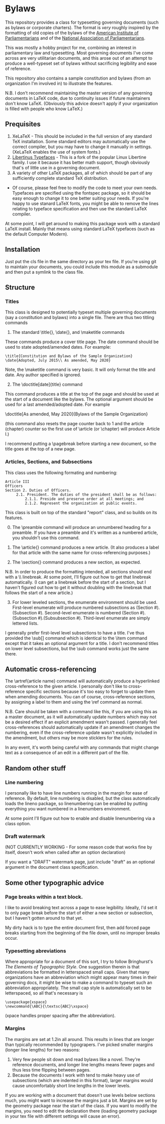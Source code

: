 # Bylaws

This repository provides a class for typesetting governing documents (such as bylaws or corporate charters). The format is *very* roughly inspired by the formatting of old copies of the bylaws of the [American Institute of Parliamentarians](https://aipparl.org) and of the [National Association of Parliamentarians](https://www.parliamentarians.org).

This was mostly a hobby project for me, combining an interest in parliamentary law and typesetting. Most governing documents I've come across are very utilitarian documents, and this arose out of an attempt to produce a well-typeset set of bylaws without sacrificing legibility and ease of reference.

This repository also contains a sample constitution and bylaws (from an organization I'm involved in) to illustrate the features.

N.B. I don't recommend maintaining the master version of any governing documents in LaTeX code, due to continuity issues if future maintainers don't know LaTeX. (Obviously this advice doesn't apply if your organization is filled with people who know LaTeX.)

## Prequisites

1. XeLaTeX - This should be included in the full version of any standard TeX installation. Some standard editors may automatically use the correct compiler, but you may have to change it manually in settings. (XeLaTeX enables the use of system fonts.)
2. [Libertinus Typefaces](https://github.com/alif-type/libertinus) - This is a fork of the popular Linux Libertine family. I use it because it has better math support, though obviously that's of little use in a governing document.
3. A variety of other LaTeX packages, all of which should be part of any sufficiently complete standard TeX distribution.

* Of course, please feel free to modify the code to meet your own needs. Typefaces are specified using the fontspec package, so it should be easy enough to change it to one better suiting your needs. If you're happy to use stanard LaTeX fonts, you might be able to remove the lines relating to typeface specification and then use the standard LaTeX compiler. 

At some point, I will get around to making this package work with a standard LaTeX install. Mainly that means using standard LaTeX typefaces (such as the default Computer Modern).

## Installation

Just put the cls file in the same directory as your tex file. If you're using git to maintain your documents, you could include this module as a submodule and then put a symlink to the class file.

## Structure

### Titles

This class is designed to potentially typeset multiple governing documents (say a constitution and bylaws) into a single file. There are thus two titling commands

1. The standard \title{}, \date{}, and \maketitle commands

These commands produce a cover title page. The date command should be used to state adopted/amended dates. For example:

```
\title{Constitution and Bylaws of the Sample Organization}
\date{Adopted, July 2015\\ As amended, May 2020}
```

Note, the \maketitle command is very basic. It will only format the title and date. Any author specified is ignored.

2. The \doctitle[date]{title} command

This command produces a title at the top of the page and should be used at the start of a document like the bylaws. The optional argument should be used for a last amended/adopted date. For example

\doctitle[As amended, May 2020]{Bylaws of the Sample Organization}

(this command also resets the page counter back to 1 and the article (chapter) counter so the first use of \article (or \chapter) will produce Article I.)

I recommend putting a \pagebreak before starting a new document, so the title goes at the top of a new page.

### Articles, Sections, and Subsections

This class uses the following formating and numbering:
```
Article III
Officers
Section 2. Duties of Officers.
     2.1. President. The duties of the president shall be as follows:
         2.1.1. Preside and preserve order at all meetings; and
         2.1.2. Represent the organization at public events.
```
This class is built on top of the standard "report" class, and so builds on its features.

0. The \preamble command will produce an unnumbered heading for a preamble. If you have a preamble and it's written as a numbered article, you shouldn't use this command.

1. The \article{} command produces a new article. (It also produces a label for that article with the same name for cross-referencing purposes.)

2. The \section{} command produces a new section, as expected.

N.B. In order to produce the formatting intended, all sections should end with a \\\\ linebreak. At some point, I'll figure out how to get that linebreak automatically. (I can get a linebreak before the start of a section, but I haven't figured out how to get it without doubling with the linebreak that follows the start of a new article.)

3. For lower leveled sections, the enumerate environment should be used. First-level enumerate will produce numbered subsections as (Section #).(Subsection #). Second-level enumerate is numbered (Section #).(Subsection #).(Subsubsection #). Third-level enumerate are simply lettered lists.

I generally prefer first-level level subsections to have a title. I've thus provided the \sub[] command which is identical to the \item command except that it takes an optional argument for a title. I don't recommend titles on lower level subsections, but the \sub command works just the same there.

## Automatic cross-referencing

The \artref{article name} command will automatically produce a hyperlinked cross-reference to the given article. I personally don't like to cross-reference specific sections because it's too easy to forget to update them when amending documents. You can of course, cross-reference sections, by assigning a label to them and using the \ref command as normal.

N.B. Care should be taken with a command like this, if you are using this as a master document, as it will automatically update numbers which may not be a desired effect if an explicit amendment wasn't passed. I generally feel cross-references should automatically update if an amendment changes the numbering, even if the cross-reference update wasn't explicitly included in the amendment, but others may be more sticklers for the rules. 

In any event, it's worth being careful with any commands that might change text as a consequence of an edit in a different part of the file.

## Random other stuff

### Line numbering

I personally like to have line numbers running in the margin for ease of reference. By default, line numbering is disabled, but the class automatically loads the lineno package, so linenumbering can be enabled by putting everything you want numbered in a linenumbers environment.

At some point I'll figure out how to enable and disable linenumbering via a class option.

### Draft watermark
(NOT CURRENTLY WORKING - For some reason code that works fine by itself, doesn't work when called after an option declaration)

If you want a "DRAFT" watermark page, just include "draft" as an optional argument in the document class specification.

## Some other typographic advice

### Page breaks within a text block.

I like to avoid breaking text across a page to ease legibility. Ideally, I'd set it to only page break before the start of either a new section or subsection, but I haven't gotten around to that yet. 

My dirty hack is to type the entire document first, then add forced page breaks starting from the beginning of the file down, until no improper breaks occur.

### Typesetting abreviations 

Where appropriate for a document of this sort, I try to follow Bringhurst's *The Elements of Typographic Style*. One suggestion therein is that abbreviations be formatted in letterspaced small caps. Given that many organizations have an abbreviation which might appear many times in their governing docs, it might be wise to make a command to typeset such an abbreviation appropriately. The small cap style is automatically set to be letterspaced, so all that's necessary is
```
\usepackage{xspace}
\newcommand{\ABC}{\textsc{ABC}\xspace}
```
(xpace handles proper spacing after the abbreviation).

### Margins

The margins are set at 1.2in all around. This results in lines that are longer than typically recommended by typograpers. I've picked smaller margins (longer line lengths) for two reasons:
1. Very few people sit down and read bylaws like a novel. They're reference documents, and longer line lengths means fewer pages and thus less time flipping between pages.
2. Because the documents I work with tend to make heavy use of subsections (which are indented in this format), larger margins would cause uncomfortably short line lengths in the lower levels.

If you are working with a document that doesn't use levels below sections much, you might want to increase the margins just a bit. Margins are set by the geometry package near the start of the class. If you want to modify the margins, you need to edit the declaration there (loading geometry package in your tex file with different settings will cause an error).
